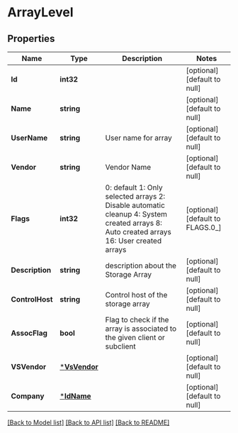 # ArrayLevel

## Properties
Name | Type | Description | Notes
------------ | ------------- | ------------- | -------------
**Id** | **int32** |  | [optional] [default to null]
**Name** | **string** |  | [optional] [default to null]
**UserName** | **string** | User name for array | [optional] [default to null]
**Vendor** | **string** | Vendor Name | [optional] [default to null]
**Flags** | **int32** | 0: default 1: Only selected arrays 2: Disable automatic cleanup 4: System created arrays 8: Auto created arrays 16: User created arrays | [optional] [default to FLAGS.0_]
**Description** | **string** | description about the Storage Array | [optional] [default to null]
**ControlHost** | **string** | Control host of the storage array | [optional] [default to null]
**AssocFlag** | **bool** | Flag to check if the array is associated to the given client or subclient | [optional] [default to null]
**VSVendor** | [***VsVendor**](VSVendor.md) |  | [optional] [default to null]
**Company** | [***IdName**](IdName.md) |  | [optional] [default to null]

[[Back to Model list]](../README.md#documentation-for-models) [[Back to API list]](../README.md#documentation-for-api-endpoints) [[Back to README]](../README.md)

